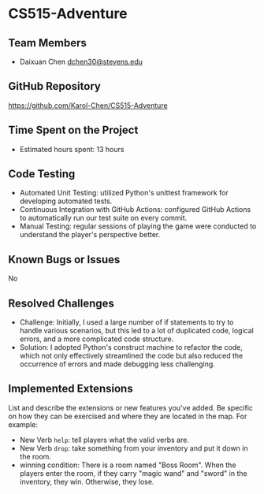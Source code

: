 # CS515-Adventure

## Team Members
- Daixuan Chen dchen30@stevens.edu

## GitHub Repository
https://github.com/Karol-Chen/CS515-Adventure

## Time Spent on the Project
- Estimated hours spent: 13 hours

## Code Testing
- Automated Unit Testing: utilized Python's unittest framework for developing automated tests.
- Continuous Integration with GitHub Actions: configured GitHub Actions to automatically run our test suite on every commit.
- Manual Testing: regular sessions of playing the game were conducted to understand the player's perspective better.

## Known Bugs or Issues
No

## Resolved Challenges
- Challenge: Initially, I used a large number of if statements to try to handle various scenarios, but this led to a lot of duplicated code, logical errors, and a more complicated code structure.
- Solution: I adopted Python's construct machine to refactor the code, which not only effectively streamlined the code but also reduced the occurrence of errors and made debugging less challenging.

## Implemented Extensions
List and describe the extensions or new features you've added. Be specific on how they can be exercised and where they are located in the map. For example:
- New Verb `help`: tell players what the valid verbs are.
- New Verb `drop`: take something from your inventory and put it down in the room.
- winning condition: There is a room named "Boss Room". When the players enter the room, if they carry "magic wand" and "sword" in the inventory, they win. Otherwise, they lose.

